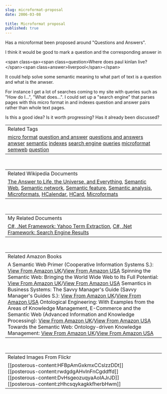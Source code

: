 ```yaml
---
slug: microformat-proposal
date: 2006-03-08
 
title: Microformat proposal
published: true
---
```

Has a microformat been proposed around "Questions and Answers".<p /> I think it would be good to mark a question and the corresponding answer in<p /> &lt;span class=qa&gt;&lt;span class=question&gt;Where does paul kinlan live?&lt;/span&gt;&lt;span class=answer&gt;liverpool&lt;/span&gt;&lt;/span&gt;<p /> It could help solve some semantic meaning to what part of text is a question and what is the anwser.<p /> For instance I get a lot of searches coming to my site with queries such as "How do I...", "What does...".  I could set up a "search engine" that parses pages with this micro format in and indexes question and answer pairs rather than whole text pages. <p /> Is this a good idea?  Is it worth progressing?  Has it already been discussed?<p /><table class="TechnoratiHead TagHeader">
<tr><td>Related Tags</td></tr>
<tr class="Technorati"><td>
<a href="http://www.kinlan.co.uk/tag/micro%20format" class="Tag" rel="tag">micro format</a> <a href="http://www.kinlan.co.uk/tag/question%20and%20answer" class="Tag" rel="tag">question and answer</a> <a href="http://www.kinlan.co.uk/tag/questions%20and%20answers" class="Tag" rel="tag">questions and answers</a> <a href="http://www.kinlan.co.uk/tag/anwser" class="Tag" rel="tag">anwser</a> <a href="http://www.kinlan.co.uk/tag/semantic" class="Tag" rel="tag">semantic</a> <a href="http://www.kinlan.co.uk/tag/indexes" class="Tag" rel="tag">indexes</a> <a href="http://www.kinlan.co.uk/tag/search%20engine" class="Tag" rel="tag">search engine</a> <a href="http://www.kinlan.co.uk/tag/queries" class="Tag" rel="tag">queries</a> <a href="http://www.kinlan.co.uk/tag/microformat" class="Tag" rel="tag">microformat</a> <a href="http://www.kinlan.co.uk/tag/semweb" class="Tag" rel="tag">semweb</a> <a href="http://www.kinlan.co.uk/tag/question" class="Tag" rel="tag">question</a>
</td></tr>
</table><br /><table class="TechnoratiHead TagHeader">
<tr><td>Related Wikipedia Documents</td></tr>
<tr class="Technorati"><td>
<a href="http://en.wikipedia.org/wiki/The_Answer_to_Life,_the_Universe,_and_Everything" class="Tag" rel="tag">The Answer to Life, the Universe, and Everything</a>, <a href="http://en.wikipedia.org/wiki/Semantic_Web" class="Tag" rel="tag">Semantic Web</a>, <a href="http://en.wikipedia.org/wiki/Semantic_network" class="Tag" rel="tag">Semantic network</a>, <a href="http://en.wikipedia.org/wiki/Semantic_feature" class="Tag" rel="tag">Semantic feature</a>, <a href="http://en.wikipedia.org/wiki/Semantic_analysis" class="Tag" rel="tag">Semantic analysis</a>, <a href="http://en.wikipedia.org/wiki/Microformats" class="Tag" rel="tag">Microformats</a>, <a href="http://en.wikipedia.org/wiki/HCalendar" class="Tag" rel="tag">HCalendar</a>, <a href="http://en.wikipedia.org/wiki/HCard" class="Tag" rel="tag">HCard</a>, <a href="http://en.wikipedia.org/wiki/Microformat" class="Tag" rel="tag">Microformats</a>
</td></tr>
</table><br /><table class="TechnoratiHead TagHeader">
<tr><td>My Related Documents</td></tr>
<tr class="Technorati"><td>
<a href="http://www.kinlan.co.uk/2005/11/yahoo-term-extraction.html" class="Tag" rel="tag">C#, .Net Framework: Yahoo Term Extraction</a>, <a href="http://www.kinlan.co.uk/2005/11/search-engine-results.html" class="Tag" rel="tag">C#, .Net Framework: Search Engine Results</a>
</td></tr>
</table><br /><table class="TechnoratiHead TagHeader">
<tr><td>Related Amazon Books</td></tr>
<tr class="Technorati"><td>A Semantic Web Primer (Cooperative Information Systems S.): <a href="http://www.amazon.co.uk/exec/obidos/redirect?tag=cnetfra-21&amp;link_code=xm2&amp;camp=2025&amp;creative=165953&amp;path=http://www.amazon.co.uk/gp/redirect.html%253fASIN=0262012103%2526tag=cnetfra-21%2526lcode=xm2%2526cID=2025%2526ccmID=165953%2526location=/o/ASIN/0262012103%25253FSubscriptionId=0CM2PVF6VAHJQKW5G782" class="Tag" rel="tag">View From Amazon UK</a>/<a href="http://www.amazon.com/exec/obidos/redirect?tag=cnetfra-20&amp;link_code=xm2&amp;camp=2025&amp;creative=165953&amp;path=http://www.amazon.com/gp/redirect.html%253fASIN=0262012103%2526tag=cnetfra-20%2526lcode=xm2%2526cID=2025%2526ccmID=165953%2526location=/o/ASIN/0262012103%25253FSubscriptionId=0CM2PVF6VAHJQKW5G782" class="Tag" rel="tag">View From Amazon USA</a> Spinning the Semantic Web: Bringing the World Wide Web to Its Full Potential: <a href="http://www.amazon.co.uk/exec/obidos/redirect?tag=cnetfra-21&amp;link_code=xm2&amp;camp=2025&amp;creative=165953&amp;path=http://www.amazon.co.uk/gp/redirect.html%253fASIN=026256212X%2526tag=cnetfra-21%2526lcode=xm2%2526cID=2025%2526ccmID=165953%2526location=/o/ASIN/026256212X%25253FSubscriptionId=0CM2PVF6VAHJQKW5G782" class="Tag" rel="tag">View From Amazon UK</a>/<a href="http://www.amazon.com/exec/obidos/redirect?tag=cnetfra-20&amp;link_code=xm2&amp;camp=2025&amp;creative=165953&amp;path=http://www.amazon.com/gp/redirect.html%253fASIN=026256212X%2526tag=cnetfra-20%2526lcode=xm2%2526cID=2025%2526ccmID=165953%2526location=/o/ASIN/026256212X%25253FSubscriptionId=0CM2PVF6VAHJQKW5G782" class="Tag" rel="tag">View From Amazon USA</a> Semantics in Business Systems: The Savvy Manager's Guide (Savvy Manager's Guides S.): <a href="http://www.amazon.co.uk/exec/obidos/redirect?tag=cnetfra-21&amp;link_code=xm2&amp;camp=2025&amp;creative=165953&amp;path=http://www.amazon.co.uk/gp/redirect.html%253fASIN=1558609172%2526tag=cnetfra-21%2526lcode=xm2%2526cID=2025%2526ccmID=165953%2526location=/o/ASIN/1558609172%25253FSubscriptionId=0CM2PVF6VAHJQKW5G782" class="Tag" rel="tag">View From Amazon UK</a>/<a href="http://www.amazon.com/exec/obidos/redirect?tag=cnetfra-20&amp;link_code=xm2&amp;camp=2025&amp;creative=165953&amp;path=http://www.amazon.com/gp/redirect.html%253fASIN=1558609172%2526tag=cnetfra-20%2526lcode=xm2%2526cID=2025%2526ccmID=165953%2526location=/o/ASIN/1558609172%25253FSubscriptionId=0CM2PVF6VAHJQKW5G782" class="Tag" rel="tag">View From Amazon USA</a> Ontological Engineering: With Examples from the Areas of Knowledge Management, E-Commerce and the Semantic Web (Advanced Information and Knowledge Processing): <a href="http://www.amazon.co.uk/exec/obidos/redirect?tag=cnetfra-21&amp;link_code=xm2&amp;camp=2025&amp;creative=165953&amp;path=http://www.amazon.co.uk/gp/redirect.html%253fASIN=1852335513%2526tag=cnetfra-21%2526lcode=xm2%2526cID=2025%2526ccmID=165953%2526location=/o/ASIN/1852335513%25253FSubscriptionId=0CM2PVF6VAHJQKW5G782" class="Tag" rel="tag">View From Amazon UK</a>/<a href="http://www.amazon.com/exec/obidos/redirect?tag=cnetfra-20&amp;link_code=xm2&amp;camp=2025&amp;creative=165953&amp;path=http://www.amazon.com/gp/redirect.html%253fASIN=1852335513%2526tag=cnetfra-20%2526lcode=xm2%2526cID=2025%2526ccmID=165953%2526location=/o/ASIN/1852335513%25253FSubscriptionId=0CM2PVF6VAHJQKW5G782" class="Tag" rel="tag">View From Amazon USA</a> Towards the Semantic Web: Ontology-driven Knowledge Management: <a href="http://www.amazon.co.uk/exec/obidos/redirect?tag=cnetfra-21&amp;link_code=xm2&amp;camp=2025&amp;creative=165953&amp;path=http://www.amazon.co.uk/gp/redirect.html%253fASIN=0470848677%2526tag=cnetfra-21%2526lcode=xm2%2526cID=2025%2526ccmID=165953%2526location=/o/ASIN/0470848677%25253FSubscriptionId=0CM2PVF6VAHJQKW5G782" class="Tag" rel="tag">View From Amazon UK</a>/<a href="http://www.amazon.com/exec/obidos/redirect?tag=cnetfra-20&amp;link_code=xm2&amp;camp=2025&amp;creative=165953&amp;path=http://www.amazon.com/gp/redirect.html%253fASIN=0470848677%2526tag=cnetfra-20%2526lcode=xm2%2526cID=2025%2526ccmID=165953%2526location=/o/ASIN/0470848677%25253FSubscriptionId=0CM2PVF6VAHJQKW5G782" class="Tag" rel="tag">View From Amazon USA</a>
</td></tr>
</table><br /><table class="TechnoratiHead TagHeader">
<tr><td>Related Images From Flickr</td></tr>
<tr class="Technorati"><td>
<span style="float: left;">[[posterous-content:HFBpAmGxkmxCCslzzDDt]]</span><span style="float: left;">[[posterous-content:rwdgdgAHvInFnCgddffd]]</span><span style="float: left;">[[posterous-content:DvHsgeozuqyaAoIAJrJD]]</span><span style="float: left;">[[posterous-content:zHhcsqykagkkfherbHwm]]</span>
</td></tr>
</table><div class="blogger-post-footer"><img class="posterous_download_image" src="https://blogger.googleusercontent.com/tracker/8109338-114182649428779367?l=www.kinlan.co.uk%2Findex.html" height="1" alt="" width="1" /></div>


